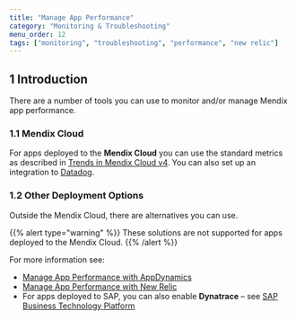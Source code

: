 ```yaml
---
title: "Manage App Performance"
category: "Monitoring & Troubleshooting"
menu_order: 12
tags: ["monitoring", "troubleshooting", "performance", "new relic"]
---
```


## 1 Introduction

There are a number of tools you can use to monitor and/or manage Mendix app performance.

### 1.1 Mendix Cloud

For apps deployed to the **Mendix Cloud** you can use the standard metrics as described in [Trends in Mendix Cloud v4](/developerportal/operate/trends-v4). You can also set up an integration to [Datadog](/developerportal/operate/datadog-metrics).

### 1.2 Other Deployment Options

Outside the Mendix Cloud, there are alternatives you can use.

{{% alert type="warning" %}}
These solutions are not supported for apps deployed to the Mendix Cloud.
{{% /alert %}}

For more information see:

* [Manage App Performance with AppDynamics](manage-app-performance-with-appdynamics)
* [Manage App Performance with New Relic](manage-app-performance-with-new-relic)
* For apps deployed to SAP, you can also enable **Dynatrace** – see [SAP Business Technology Platform](/developerportal/deploy/sap-cloud-platform#runtime-tab)
